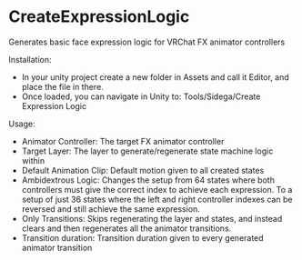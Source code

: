 # CreateExpressionLogic
Generates basic face expression logic for VRChat FX animator controllers

Installation:
  - In your unity project create a new folder in Assets and call it Editor, and place the file in there.
  - Once loaded, you can navigate in Unity to: Tools/Sidega/Create Expression Logic

Usage:
  - Animator Controller: The target FX animator controller
  - Target Layer: The layer to generate/regenerate state machine logic within
  - Default Animation Clip: Default motion given to all created states
  - Ambidextrous Logic: Changes the setup from 64 states where both controllers must give the correct index to achieve each expression. To a setup of just 36 states where the left and right controller indexes can be reversed and still achieve the same expression.
  - Only Transitions: Skips regenerating the layer and states, and instead clears and then regenerates all the animator transitions.
  - Transition duration: Transition duration given to every generated animator transition

